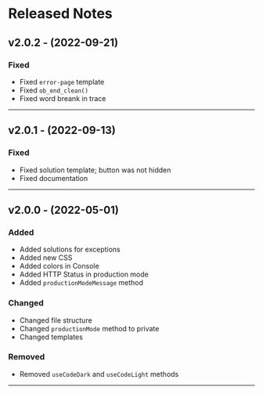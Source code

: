 # Released Notes

## v2.0.2 - (2022-09-21)

### Fixed

- Fixed `error-page` template
- Fixed `ob_end_clean()`
- Fixed word breank in trace

------------------------------------------------

## v2.0.1 - (2022-09-13)

### Fixed

- Fixed solution template; button was not hidden
- Fixed documentation

------------------------------------------------

## v2.0.0 - (2022-05-01)

### Added

- Added solutions for exceptions
- Added new CSS
- Added colors in Console
- Added HTTP Status in production mode
- Added `productionModeMessage` method

### Changed

- Changed file structure
- Changed `productionMode` method to private
- Changed templates

### Removed

- Removed `useCodeDark` and `useCodeLight` methods
------------------------------------------------